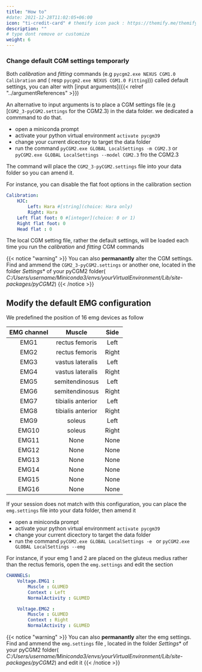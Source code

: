 ```yaml
---
title: "How to"
#date: 2021-12-28T11:02:05+06:00
icon: "ti-credit-card" # themify icon pack : https://themify.me/themify-icons
description: ""
# type dont remove or customize
weight: 6
---
```


### Change default CGM settings temporarly

Both *calibration* and *fitting* commands (e.g `pycgm2.exe NEXUS CGM1.0 Calibration` and ( resp `pycgm2.exe NEXUS CGM1.0 Fitting`))) 
called default settings, you can alter with   [input arguments]({{< relref "../argumentReferences" >}})

An alternative to input arguments is to place a CGM settings file (e.g [`CGM2_3-pyCGM2.settings` for the CGM2.3) in the data folder. we dedicated a commmand to do that. 

 * open a miniconda prompt
 * activate your python virtual environment `activate pycgm39`
 * change your current dicectory to target the data folder
 * run the command `pyCGM2.exe GLOBAL LocalSettings -m CGM2.3` or `pyCGM2.exe GLOBAL LocalSettings --model CGM2.3` fro the CGM2.3

The command will place the `CGM2_3-pyCGM2.settings` file into your data folder so you can amend it. 

For instance, you can disable the flat foot options in the calibration section

```yaml
Calibration:
    HJC:
        Left: Hara #[string](choice: Hara only)
        Right: Hara
    Left flat foot: 0 #[integer](choice: 0 or 1)
    Right flat foot: 0
    Head flat : 0
```

The local CGM setting file, rather the default settings, will be loaded each time you run the *calibration* and *fitting* CGM commands 


{{< notice "warning" >}}
  You can also **permanantly** alter the CGM settings. 
  </br>
  Find and ammend the `CGM2_3-pyCGM2.settings` or another one, located in the folder *Settings** of your pyCGM2 folder( *C:/Users/username/Miniconda3/envs/yourVirtualEnvironment/Lib/site-packages/pyCGM2*) 
{{< /notice >}} 


## Modify the default EMG configuration

We predefined the position of 16 emg devices as follow

| EMG channel   | Muscle            | Side    |
|:-------------:|:-----------------:|:-------:|
| EMG1          | rectus femoris    | Left    |
| EMG2          | rectus femoris    | Right   |
| EMG3          | vastus lateralis  | Left    |
| EMG4          | vastus lateralis  | Right   |
| EMG5          | semitendinosus    | Left    |
| EMG6          | semitendinosus    | Right   |
| EMG7          | tibialis anterior | Left    |
| EMG8          | tibialis anterior | Right   |
| EMG9          | soleus            | Left    |
| EMG10         | soleus            | Right   |
| EMG11         | None              | None    |
| EMG12         | None              | None    |
| EMG13         | None              | None    |
| EMG14         | None              | None    |
| EMG15         | None              | None    |
| EMG16         | None              | None    |  

If your session does not match with this configuration, you can place the  `emg.settings` file into your data folder, then amend it

 * open a miniconda prompt
 * activate your python virtual environment `activate pycgm39`
 * change your current dicectory to target the data folder
 * run the command `pyCGM2.exe GLOBAL LocalSettings -e ` or `pyCGM2.exe GLOBAL LocalSettings --emg `


For instance, if your emg 1 and 2 are placed on the gluteus medius rather than the rectus femoris, open the `emg.settings` and edit the section

```yaml
CHANNELS:
    Voltage.EMG1 :
        Muscle : GLUMED 
        Context : Left 
        NormalActivity : GLUMED 

    Voltage.EMG2 :
        Muscle : GLUMED
        Context : Right
        NormalActivity : GLUMED
```


{{< notice "warning" >}}
  You can also **permanantly** alter the emg settings. 
  </br>
  Find and ammend the `emg.settings` file , located in the folder *Settings** of your pyCGM2 folder( *C:/Users/username/Miniconda3/envs/yourVirtualEnvironment/Lib/site-packages/pyCGM2*) and edit it 
{{< /notice >}} 
